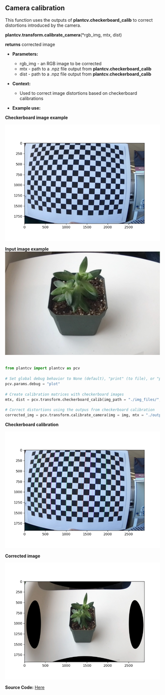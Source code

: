 ## Camera calibration

This function uses the outputs of **plantcv.checkerboard_calib** to correct distortions introduced by the camera.

**plantcv.transform.calibrate_camera**(*rgb_img, mtx, dist)

**returns** corrected image

- **Parameters:**
    - rgb_img - an RGB image to be corrected
    - mtx - path to a .npz file output from **plantcv.checkerboard_calib**
    - dist - path to a .npz file output from **plantcv.checkerboard_calib**

- **Context:**
    - Used to correct image distortions based on checkerboard calibrations

- **Example use:**

**Checkerboard image example**

![Screenshot](img/documentation_images/transform_camera_calibration/checkerboard_example.png)

**Input image example**
![Screenshot](img/documentation_images/transform_camera_calibration/example_fisheye_plant.jpg)

```python

from plantcv import plantcv as pcv

# Set global debug behavior to None (default), "print" (to file), or "plot" (Jupyter Notebooks or X11)
pcv.params.debug = "plot"

# Create calibration matrices with checkerboard images
mtx, dist = pcv.transform.checkerboard_calib(img_path = "./img_files/", col_corners = 13, row_corners = 19, out_dir = "./output/")

# Correct distortions using the outpus from checkerboard calibration
corrected_img = pcv.transform.calibrate_camera(img = img, mtx = "./output/mtx.npz", dist = "./output/dist.npz")

```

**Checkerboard calibration**

![Screenshot](img/documentation_images/transform_camera_calibration/corners_registered_checkerboard.png)

**Corrected image**

![Screenshot](img/documentation_images/transform_camera_calibration/camera_calib_corrected.png)

**Source Code:** [Here](https://github.com/danforthcenter/plantcv/blob/main/plantcv/plantcv/transform/checkerboard_calib.py)
